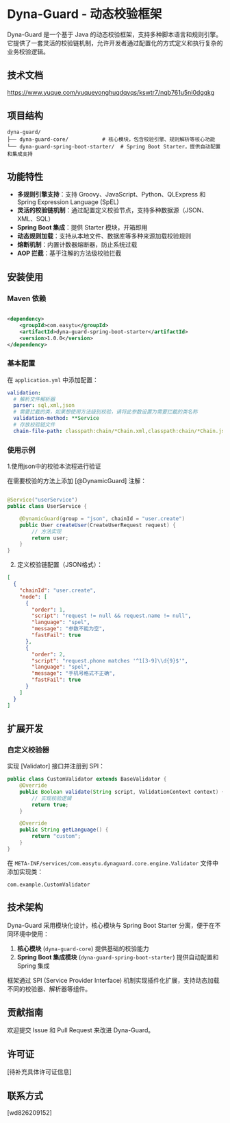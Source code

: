 # Dyna-Guard - 动态校验框架

Dyna-Guard 是一个基于 Java 的动态校验框架，支持多种脚本语言和规则引擎。它提供了一套灵活的校验链机制，允许开发者通过配置化的方式定义和执行复杂的业务校验逻辑。

## 技术文档

https://www.yuque.com/yuqueyonghuqdqyqs/kswtr7/nqb761u5ni0dgqkg

## 项目结构

```
dyna-guard/
├── dyna-guard-core/           # 核心模块，包含校验引擎、规则解析等核心功能
└── dyna-guard-spring-boot-starter/  # Spring Boot Starter，提供自动配置和集成支持
```

## 功能特性

- **多规则引擎支持**：支持 Groovy、JavaScript、Python、QLExpress 和 Spring Expression Language (SpEL)
- **灵活的校验链机制**：通过配置定义校验节点，支持多种数据源（JSON、XML、SQL）
- **Spring Boot 集成**：提供 Starter 模块，开箱即用
- **动态规则加载**：支持从本地文件、数据库等多种来源加载校验规则
- **熔断机制**：内置计数器熔断器，防止系统过载
- **AOP 拦截**：基于注解的方法级校验拦截

## 安装使用

### Maven 依赖

```xml

<dependency>
    <groupId>com.easytu</groupId>
    <artifactId>dyna-guard-spring-boot-starter</artifactId>
    <version>1.0.0</version>
</dependency>
```

### 基本配置

在 `application.yml` 中添加配置：

```yaml
validation:
  # 解析文件解析器
  parser: sql,xml,json
  # 需要拦截的类，如果想使用方法级别校验，请将此参数设置为需要拦截的类名称
  validation-method: **Service
  # 存放校验链文件
  chain-file-path: classpath:chain/*Chain.xml,classpath:chain/*Chain.json
```

### 使用示例

1.使用json中的校验本流程进行验证

在需要校验的方法上添加 [@DynamicGuard]
注解：

```java

@Service("userService")
public class UserService {

    @DynamicGuard(group = "json", chainId = "user.create")
    public User createUser(CreateUserRequest request) {
        // 方法实现
        return user;
    }
}
```

2. 定义校验链配置（JSON格式）：

```json
[
  {
    "chainId": "user.create",
    "node": [
      {
        "order": 1,
        "script": "request != null && request.name != null",
        "language": "spel",
        "message": "参数不能为空",
        "fastFail": true
      },
      {
        "order": 2,
        "script": "request.phone matches '^1[3-9]\\d{9}$'",
        "language": "spel",
        "message": "手机号格式不正确",
        "fastFail": true
      }
    ]
  }
]
```

## 扩展开发

### 自定义校验器

实现 [Validator]
接口并注册到 SPI：

```java
public class CustomValidator extends BaseValidator {
    @Override
    public Boolean validate(String script, ValidationContext context) {
        // 实现校验逻辑
        return true;
    }

    @Override
    public String getLanguage() {
        return "custom";
    }
}
```

在 `META-INF/services/com.easytu.dynaguard.core.engine.Validator` 文件中添加实现类：

```
com.example.CustomValidator
```

## 技术架构

Dyna-Guard 采用模块化设计，核心模块与 Spring Boot Starter 分离，便于在不同环境中使用：

1. **核心模块** (`dyna-guard-core`) 提供基础的校验能力
2. **Spring Boot 集成模块** (`dyna-guard-spring-boot-starter`) 提供自动配置和 Spring 集成

框架通过 SPI (Service Provider Interface) 机制实现插件化扩展，支持动态加载不同的校验器、解析器等组件。

## 贡献指南

欢迎提交 Issue 和 Pull Request 来改进 Dyna-Guard。

## 许可证

[待补充具体许可证信息]

## 联系方式

[wd826209152]
